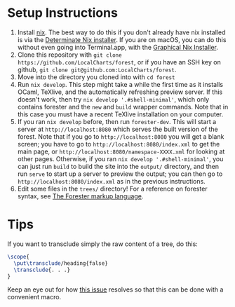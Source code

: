 # Setup Instructions

1. Install [nix](https://nixos.org/explore). The best way to do this if you don't already have nix installed is via the [Determinate Nix installer](https://github.com/DeterminateSystems/nix-installer). If you are on macOS, you can do this without even going into Terminal.app, with the [Graphical Nix Installer](https://determinate.systems/posts/graphical-nix-installer).
2. Clone this repository with `git clone https://github.com/LocalCharts/forest`, or if you have an SSH key on github, `git clone git@github.com:LocalCharts/forest`.
3. Move into the directory you cloned into with `cd forest`
4. Run `nix develop`. This step might take a while the first time as it installs OCaml, TeXlive, and the automatically refreshing preview server. If this doesn't work, then try `nix develop '.#shell-minimal'`, which only contains forester and the `new` and `build` wrapper commands. Note that in this case you must have a recent TeXlive installation on your computer.
5. If you ran `nix develop` before, then run `forester-dev`. This will start a server at `http://localhost:8080` which serves the built version of the forest. Note that if you go to `http://localhost:8080` you will get a blank screen; you have to go to `http://localhost:8080/index.xml` to get the main page, or `http://localhost:8080/namespace-XXXX.xml` for looking at other pages. Otherwise, if you ran `nix develop '.#shell-minimal'`, you can just run `build` to build the site into the `output/` directory, and then run `serve` to start up a server to preview the output; you can then go to `http://localhost:8080/index.xml` as in the previous instructions.
6. Edit some files in the `trees/` directory! For a reference on forester syntax, see [The Forester markup language](http://www.jonmsterling.com/jms-007N.xml).

# Tips 

If you want to transclude simply the raw content of a tree, do this:

```latex
\scope{
  \put\transclude/heading{false}
  \transclude{. . .}
}
```

Keep an eye out for how [this issue](https://lists.sr.ht/~jonsterling/forester-discuss/%3CCZTDHPB6SZX9.2R4NNQPWGTP5C%40gmail.com%3E) resolves so that this can be done with a convenient macro.